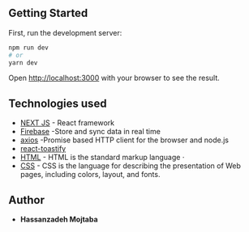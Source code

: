 ## Getting Started
First, run the development server:

```bash
npm run dev
# or
yarn dev
```
Open [http://localhost:3000](http://localhost:3000) with your browser to see the result.

## Technologies used
- [NEXT JS](https://nextjs.org/) - React framework
- [Firebase](https://firebase.google.com/) -Store and sync data in real time
- [axios](https://www.npmjs.com/package/axios) -Promise based HTTP client for the browser and node.js
- [react-toastify](https://www.npmjs.com/package/react-toastify) 
- [HTML](https://html.spec.whatwg.org/) - HTML is the standard markup language  ·
- [CSS](https://www.w3.org/) - CSS is the language for describing the presentation of Web pages, including colors, layout, and fonts.

## Author
* **Hassanzadeh Mojtaba**
